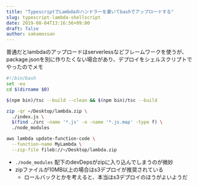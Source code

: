 ```yaml
---
title: "TypescriptでLambdaのハンドラーを書いてbashでアップロードする"
slug: typescript-lambda-shellscript
date: 2019-08-04T13:16:56+09:00
draft: false
author: sakamossan
---
```


普通だとlambdaのアップロードはserverlessなどフレームワークを使うが、package.jsonを別に作りたくない場合があり、デプロイをシェルスクリプトでやったのでメモ

```bash
#!/bin/bash
set -eu
cd $(dirname $0)

$(npm bin)/tsc --build --clean && $(npm bin)/tsc --build

zip -qr ~/Desktop/lambda.zip \
  ./index.js \
  $(find ./src -name '*.js' -o -name '*.js.map' -type f) \
  ./node_modules

aws lambda update-function-code \
  --function-name MyLambda \
  --zip-file fileb://~/Desktop/lambda.zip
```

- `./node_modules` 配下のdevDepsがzipに入り込んでしまうのが微妙
- zipファイルが10MB以上の場合はs3デプロイが推奨されている
  - ロールバックとかを考えると、本当はs3デプロイのほうがよいようだ
